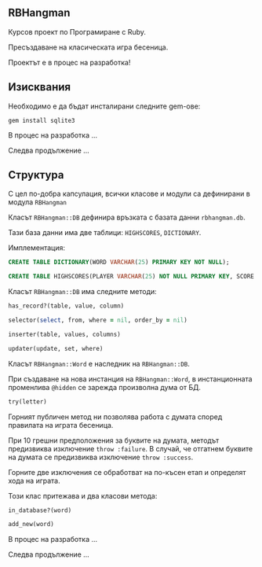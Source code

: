 ## RBHangman

Курсов проект по Програмиране с Ruby.

Пресъздаване на класическата игра бесеница.

Проектът е в процес на разработка!

## Изисквания

Необходимо е да бъдат инсталирани следните gem-ове:

`gem install sqlite3`


В процес на разработка ...

Следва продължение ...

## Структура

С цел по-добра капсулация, всички класове и модули са дефинирани в модула `RBHangman`

Класът `RBHangman::DB` дефинира връзката с базата данни `rbhangman.db`. 


Тази база данни има две таблици: `HIGHSCORES`, `DICTIONARY`.

Имплементация: 

```SQL
CREATE TABLE DICTIONARY(WORD VARCHAR(25) PRIMARY KEY NOT NULL);
```
```SQL
CREATE TABLE HIGHSCORES(PLAYER VARCHAR(25) NOT NULL PRIMARY KEY, SCORE INTEGER NOT NULL);
```

Класът `RBHangman::DB` има следните методи:

```ruby
has_record?(table, value, column)
```

```ruby
selector(select, from, where = nil, order_by = nil)
```

```ruby
inserter(table, values, columns)
```

```ruby
updater(update, set, where)
```

Класът `RBHangman::Word` е наследник на `RBHangman::DB`.

При създаване на нова инстанция на `RBHangman::Word`, в инстанционната променлива `@hidden` се зарежда произволна дума от БД.
 
```ruby
try(letter)
```

Горният публичен метод ни позволява работа с думата според правилата на играта бесеница.

При 10 грешни предположения за буквите на думата, методът предизвиква изключение `throw :failure`.
В случай, че отгатнем буквите на думата се предизвиква изключение `throw :success`.

Горните две изключения се обработват на по-късен етап и определят хода на играта.

Този клас притежава и два класови метода: 

```ruby
in_database?(word)
```

```ruby
add_new(word)
```







В процес на разработка ...

Следва продължение ...




